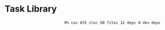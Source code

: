 # Task Library


<p align="right">
    <code>0% cov</code>&nbsp;
    <code>835 sloc</code>&nbsp;
    <code>80 files</code>&nbsp;
    <code>12 deps</code>&nbsp;
    <code>0 dev deps</code>
</p>



<!-- START doctoc -->
<!-- END doctoc -->
